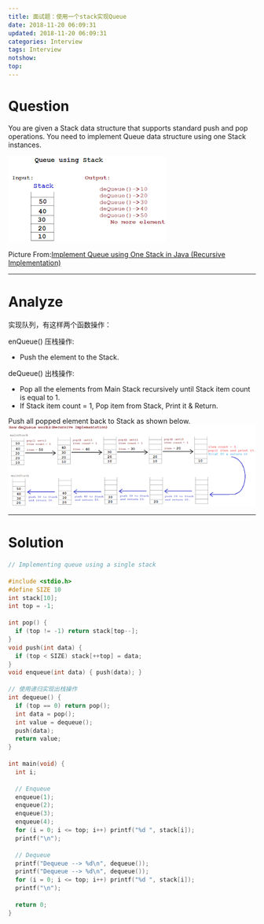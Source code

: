 ```yaml
---
title: 面试题：使用一个stack实现Queue
date: 2018-11-20 06:09:31
updated: 2018-11-20 06:09:31
categories: Interview
tags: Interview
notshow: 
top:
---
```


# Question

You are given a Stack data structure that supports standard push and pop operations.
You need to implement Queue data structure using one Stack instances.

![](/images/in-post/2018-11-21-Interview-Implement-Queue-By-Stack/2018-11-21-12-43-44.png)

Picture From:[Implement Queue using One Stack in Java (Recursive Implementation)](http://javabypatel.blogspot.com/2016/11/implement-queue-using-one-stack-in-java.html)

<!-- more -->

------------

# Analyze

实现队列，有这样两个函数操作：

enQueue() 压栈操作:

- Push the element to the Stack.

deQueue() 出栈操作: 

- Pop all the elements from Main Stack recursively until Stack item count is equal to 1.
- If Stack item count = 1, Pop item from Stack, Print it & Return.

Push all popped element back to Stack as shown below.
![](/images/in-post/2018-11-21-Interview-Implement-Queue-By-Stack/2018-11-21-13-02-51.png)

------------

# Solution

```cpp
// Implementing queue using a single stack

#include <stdio.h>
#define SIZE 10
int stack[10];
int top = -1;

int pop() {
  if (top != -1) return stack[top--];
}
void push(int data) {
  if (top < SIZE) stack[++top] = data;
}
void enqueue(int data) { push(data); }

// 使用递归实现出栈操作
int dequeue() {
  if (top == 0) return pop();
  int data = pop();
  int value = dequeue();
  push(data);
  return value;
}

int main(void) {
  int i;

  // Enqueue
  enqueue(1);
  enqueue(2);
  enqueue(3);
  enqueue(4);
  for (i = 0; i <= top; i++) printf("%d ", stack[i]);
  printf("\n");

  // Dequeue
  printf("Dequeue --> %d\n", dequeue());
  printf("Dequeue --> %d\n", dequeue());
  for (i = 0; i <= top; i++) printf("%d ", stack[i]);
  printf("\n");

  return 0;
}
```